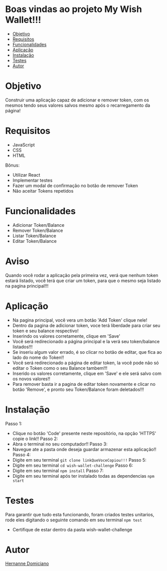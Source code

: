 # Boas vindas ao projeto My Wish Wallet!!!

- [Objetivo](#objetivo)
- [Requisitos](#requisitos)
- [Funcionalidades](#funcionalidades)
- [Aplicação](#aplicação)
- [Instalação](#instalação)
- [Testes](#testes)
- [Autor](#autor)

# Objetivo

Construir uma aplicação capaz de adicionar e remover token, com os mesmos tendo seus valores salvos mesmo após o recarregamento da página!

# Requisitos

* JavaScript
* CSS
* HTML

Bônus:

* Utilizar React
* Implementar testes
* Fazer um modal de confirmação no botão de remover Token
* Não aceitar Tokens repetidos

# Funcionalidades

* Adicionar Token/Balance
* Remover Token/Balance
* Listar Token/Balance
* Editar Token/Balance

# Aviso

Quando você rodar a aplicação pela primeira vez, verá que nenhum token estará listado, você terá que criar um token, para que o mesmo seja listado na pagina principal!!!

# Aplicação

* Na pagina principal, você vera um botão 'Add Token' clique nele!
* Dentro da pagina de adicionar token, voce terá liberdade para criar seu token e seu balance respectivo!
* Inserindo os valores corretamente, clique em 'Save'
* Você será redirecionado a página principal e la verá seu token/balance listados!!!
* Se inseriu algum valor errado, é so clicar no botão de editar, que fica ao lado do nome do Token!!
* Você será redirecionado a página de editar token, la você pode não só editar o Token como o seu Balance tambem!!!
* Inserido os valores corretamente, clique em 'Save' e ele será salvo com os novos valores!!
* Para remover basta ir a pagina de editar token novamente e clicar no botão 'Remove', e pronto seu Token/Balance foram deletados!!!

# Instalação

Passo 1: 
  * Clique no botão 'Code' presente neste repositório, na opção 'HTTPS' copie o link!!
Passo 2: 
  * Abra o terminal no seu computador!!
Passo 3: 
  * Navegue ate a pasta onde deseja guardar armazenar esta aplicação!!
Passo 4: 
  * Digite em seu terminal `git clone linkQueVoceCopiou!!!`
Passo 5: 
  * Digite em seu terminal `cd wish-wallet-challenge`
Passo 6: 
  * Digite em seu terminal `npm install`
Passo 7: 
  * Digite em seu terminal após ter instalado todas as dependencias `npm start`

# Testes

Para garantir que tudo esta funcionando, foram criados testes unitarios, rode eles digitando o seguinte comando em seu terminal `npm test`
* Certifique de estar dentro da pasta wish-wallet-challenge 

# Autor

[Hernanne Domiciano](https://github.com/hernannegp)

